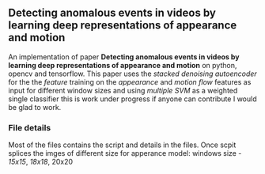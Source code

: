 ## Detecting anomalous events in videos by learning deep representations of appearance and motion

An implementation of paper **Detecting anomalous events in videos by learning deep representations of appearance and motion** on python, opencv and tensorflow. This paper uses the _stacked denoising autoencoder_ for the the _feature_ training on the _appearance_ and _motion flow_ features as input for different window sizes and using _multiple SVM_ as a weighted single classifier this is work under progress if anyone can contribute I would be glad to work.

### File details
Most of the files contains the script and details in the files. Once scpit splices the imges of different size for apperance model: windows size - _15x15_, _18x18_, 20x20
